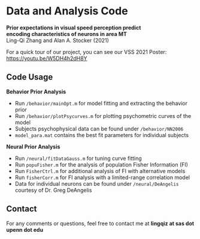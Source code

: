 # Data and Analysis Code
**Prior expectations in visual speed perception predict    
encoding characteristics of neurons in area MT**  
Ling-Qi Zhang and Alan A. Stocker (2021)  

For a quick tour of our project, you can see our VSS 2021 Poster:  
https://youtu.be/W5DH4h2dH8Y

## Code Usage
**Behavior Prior Analysis**
- Run `/behavior/mainOpt.m` for model fitting and extracting the behavior prior
- Run `/behavior/plotPsycurves.m` for plotting psychometric curves of the model
- Subjects psychophysical data can be found under `/behavior/NN2006` 
- `model_para.mat` contains the best fit parameters for individual subjects

**Neural Prior Analysis**
- Run `/neural/fitDataGauss.m` for tuning curve fitting 
- Run `popuFisher.m` for the analysis of population Fisher Information (FI)
- Run `FisherCtrl.m` for additional analysis of FI with alternative models
- Run `fisherCorr.m` for FI analysis with a limited-range correlation model
- Data for individual neurons can be found under `/neural/DeAngelis` courtesy of Dr. Greg DeAngelis

## Contact 
For any comments or questions, feel free to contact me at **lingqiz at sas dot upenn dot edu**
